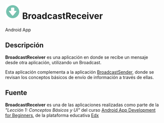 # ![alt-text][logo] BroadcastReceiver

Android App

## Descripción

**BroadcastReceiver** es una aplicación en donde se recibe un mensaje desde otra aplicación, utilizando un Broadcast.

Esta aplicación complementa a la aplicación [BroadcastSender](https://github.com/ShellCore/BroadcastSender), donde se revisan los conceptos básicos de envío de información a través de ellas.

## Fuente

**BroadcastReceiver** es una de las aplicaciones realizadas como parte de la _"Lección 1: Conceptos Básicos y UI"_ del curso [Android App Development for Beginners](https://courses.edx.org/courses/course-v1:GalileoX+CAAD002X+1T2017/info), de la plataforma educativa [Edx](https://www.edx.org/)

[logo]: https://github.com/ShellCore/BroadcastReceiver/raw/master/app/src/main/res/mipmap-mdpi/ic_launcher.png "BroadcastReceiver Logo"